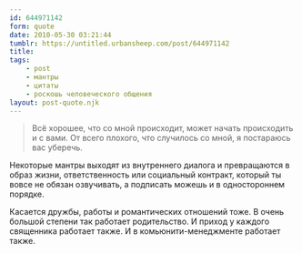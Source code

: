 ```yaml
---
id: 644971142
form: quote
date: 2010-05-30 03:21:44
tumblr: https://untitled.urbansheep.com/post/644971142
title: 
tags:
    - post
    - мантры
    - цитаты
    - роскошь человеческого общения
layout: post-quote.njk
---
```


<blockquote>
Всё хорошее, что со мной происходит, может начать происходить и с вами. От всего плохого, что случилось со мной, я постараюсь вас уберечь.
</blockquote>

<p>Некоторые мантры выходят из внутреннего диалога и превращаются в образ жизни, ответственность или социальный контракт, который ты вовсе не обязан озвучивать, а подписать можешь и в одностороннем порядке.</p>

<p>Касается дружбы, работы и романтических отношений тоже. В очень большой степени так работает родительство. И приход у каждого священника работает также. И в комьюнити-менеджменте работает также.</p>
